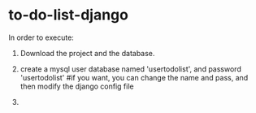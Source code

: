 # to-do-list-django

In order to execute:

1) Download the project and the database.

2) create a mysql user database named 'usertodolist', and password 'usertodolist' #if you want, you can change the name and pass, and then modify the django config file

3) 
